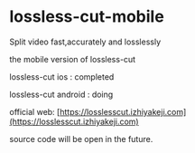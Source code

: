 # lossless-cut-mobile
Split video fast,accurately and losslessly

the mobile version of lossless-cut

lossless-cut ios : completed

lossless-cut android : doing

official web: [https://losslesscut.izhiyakeji.com](https://losslesscut.izhiyakeji.com)



source code will be open in the future.
